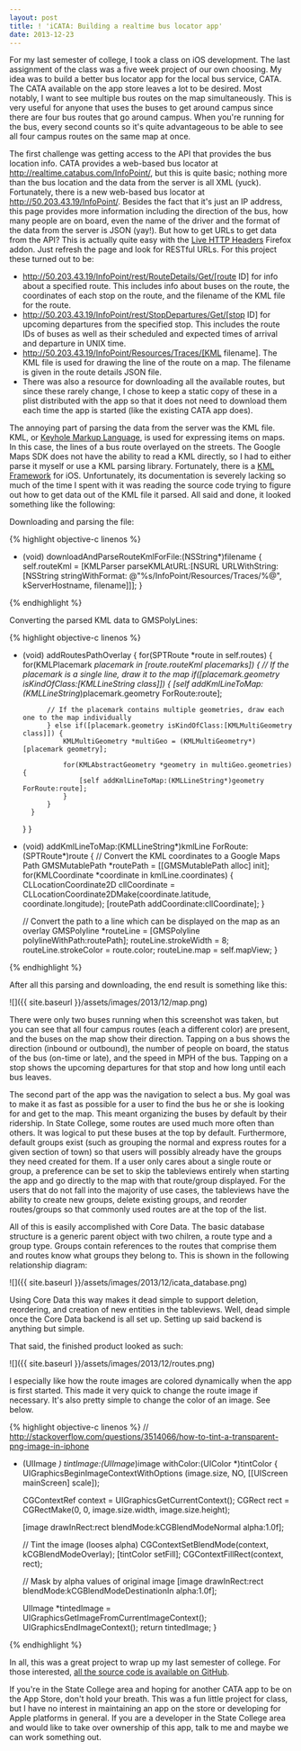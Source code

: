 ```yaml
---
layout: post
title: ! 'iCATA: Building a realtime bus locator app'
date: 2013-12-23
---
```


For my last semester of college, I took a class on iOS development. The last assignment of the class was a five week project of our own choosing. My idea was to build a better bus locator app for the local bus service, CATA. The CATA available on the app store leaves a lot to be desired. Most notably, I want to see multiple bus routes on the map simultaneously. This is very useful for anyone that uses the buses to get around campus since there are four bus routes that go around campus. When you're running for the bus, every second counts so it's quite advantageous to be able to see all four campus routes on the same map at once.

The first challenge was getting access to the API that provides the bus location info. CATA provides a web-based bus locator at <a href="http://realtime.catabus.com/InfoPoint/">http://realtime.catabus.com/InfoPoint/</a>, but this is quite basic; nothing more than the bus location and the data from the server is all XML (yuck). Fortunately, there is a new web-based bus locator at <a href="http://50.203.43.19/InfoPoint/">http://50.203.43.19/InfoPoint/</a>. Besides the fact that it's just an IP address, this page provides more information including the direction of the bus, how many people are on board, even the name of the driver and the format of the data from the server is JSON (yay!). But how to get URLs to get data from the API? This is actually quite easy with the <a href="https://addons.mozilla.org/en-us/firefox/addon/live-http-headers/">Live HTTP Headers</a> Firefox addon. Just refresh the page and look for RESTful URLs. For this project these turned out to be:

* http://50.203.43.19/InfoPoint/rest/RouteDetails/Get/[route ID] for info about a specified route. This includes info about buses on the route, the coordinates of each stop on the route, and the filename of the KML file for the route.
* http://50.203.43.19/InfoPoint/rest/StopDepartures/Get/[stop ID] for upcoming departures from the specified stop. This includes the route IDs of buses as well as their scheduled and expected times of arrival and departure in UNIX time.
* http://50.203.43.19/InfoPoint/Resources/Traces/[KML filename]. The KML file is used for drawing the line of the route on a map. The filename is given in the route details JSON file.
* There was also a resource for downloading all the available routes, but since these rarely change, I chose to keep a static copy of these in a plist distributed with the app so that it does not need to download them each time the app is started (like the existing CATA app does).

<!--more-->

The annoying part of parsing the data from the server was the KML file. KML, or <a href="https://en.wikipedia.org/wiki/Keyhole_Markup_Language">Keyhole Markup Language</a>, is used for expressing items on maps. In this case, the lines of a bus route overlayed on the streets. The Google Maps SDK does not have the ability to read a KML directly, so I had to either parse it myself or use a KML parsing library. Fortunately, there is a <a href="http://kmlframework.com/">KML Framework</a> for iOS. Unfortunately, its documentation is severely lacking so much of the time I spent with it was reading the source code trying to figure out how to get data out of the KML file it parsed. All said and done, it looked something like the following:

Downloading and parsing the file:

{% highlight objective-c linenos %}
- (void) downloadAndParseRouteKmlForFile:(NSString*)filename {
   self.routeKml = [KMLParser parseKMLAtURL:[NSURL URLWithString:[NSString stringWithFormat:
                   @"%s/InfoPoint/Resources/Traces/%@", kServerHostname, filename]]];
}

{% endhighlight %}

Converting the parsed KML data to GMSPolyLines:

{% highlight objective-c linenos %}
- (void) addRoutesPathOverlay {
    for(SPTRoute *route in self.routes) {
        for(KMLPlacemark *placemark in [route.routeKml placemarks]) {
            // If the placemark is a single line, draw it to the map
            if([placemark.geometry isKindOfClass:[KMLLineString class]]) {
                [self addKmlLineToMap:(KMLLineString*)placemark.geometry ForRoute:route];

            // If the placemark contains multiple geometries, draw each one to the map individually
            } else if([placemark.geometry isKindOfClass:[KMLMultiGeometry class]]) {
                KMLMultiGeometry *multiGeo = (KMLMultiGeometry*)[placemark geometry];

                for(KMLAbstractGeometry *geometry in multiGeo.geometries) {
                    [self addKmlLineToMap:(KMLLineString*)geometry ForRoute:route];
                }
            }
        }
    }
}

- (void) addKmlLineToMap:(KMLLineString*)kmlLine ForRoute:(SPTRoute*)route {
    // Convert the KML coordinates to a Google Maps Path
    GMSMutablePath *routePath = [[GMSMutablePath alloc] init];
    for(KMLCoordinate *coordinate in kmlLine.coordinates) {
        CLLocationCoordinate2D cllCoordinate = CLLocationCoordinate2DMake(coordinate.latitude, coordinate.longitude);
        [routePath addCoordinate:cllCoordinate];
    }

    // Convert the path to a line which can be displayed on the map as an overlay
    GMSPolyline *routeLine = [GMSPolyline polylineWithPath:routePath];
    routeLine.strokeWidth = 8;
    routeLine.strokeColor = route.color;
    routeLine.map = self.mapView;
}

{% endhighlight %}

After all this parsing and downloading, the end result is something like this:

![]({{ site.baseurl }}/assets/images/2013/12/map.png)


There were only two buses running when this screenshot was taken, but you can see that all four campus routes (each a different color) are present, and the buses on the map show their direction. Tapping on a bus shows the direction (inbound or outbound), the number of people on board, the status of the bus (on-time or late), and the speed in MPH of the bus. Tapping on a stop shows the upcoming departures for that stop and how long until each bus leaves.

The second part of the app was the navigation to select a bus. My goal was to make it as fast as possible for a user to find the bus he or she is looking for and get to the map. This meant organizing the buses by default by their ridership. In State College, some routes are used much more often than others. It was logical to put these buses at the top by default. Furthermore, default groups exist (such as grouping the normal and express routes for a given section of town) so that users will possibly already have the groups they need created for them. If a user only cares about a single route or group, a preference can be set to skip the tableviews entirely when starting the app and go directly to the map with that route/group displayed. For the users that do not fall into the majority of use cases, the tableviews have the ability to create new groups, delete existing groups, and reorder routes/groups so that commonly used routes are at the top of the list.

All of this is easily accomplished with Core Data. The basic database structure is a generic parent object with two chilren, a route type and a group type. Groups contain references to the routes that comprise them and routes know what groups they belong to. This is shown in the following relationship diagram:

![]({{ site.baseurl }}/assets/images/2013/12/icata_database.png)

Using Core Data this way makes it dead simple to support deletion, reordering, and creation of new entities in the tableviews. Well, dead simple once the Core Data backend is all set up. Setting up said backend is anything but simple.

That said, the finished product looked as such:

![]({{ site.baseurl }}/assets/images/2013/12/routes.png)


I especially like how the route images are colored dynamically when the app is first started. This made it very quick to change the route image if necessary. It's also pretty simple to change the color of an image. See below.

{% highlight objective-c linenos %}
// http://stackoverflow.com/questions/3514066/how-to-tint-a-transparent-png-image-in-iphone
+ (UIImage *) tintImage:(UIImage*)image withColor:(UIColor *)tintColor {
    UIGraphicsBeginImageContextWithOptions (image.size, NO, [[UIScreen mainScreen] scale]);

    CGContextRef context = UIGraphicsGetCurrentContext();
    CGRect rect = CGRectMake(0, 0, image.size.width, image.size.height);

    [image drawInRect:rect blendMode:kCGBlendModeNormal alpha:1.0f];

    // Tint the image (looses alpha)
    CGContextSetBlendMode(context, kCGBlendModeOverlay);
    [tintColor setFill];
    CGContextFillRect(context, rect);

    // Mask by alpha values of original image
    [image drawInRect:rect blendMode:kCGBlendModeDestinationIn alpha:1.0f];

    UIImage *tintedImage = UIGraphicsGetImageFromCurrentImageContext();
    UIGraphicsEndImageContext();
    return tintedImage;
}

{% endhighlight %}

In all, this was a great project to wrap up my last semester of college. For those interested, <a href="https://github.com/shanet/iCATA">all the source code is available on GitHub</a>.

If you're in the State College area and hoping for another CATA app to be on the App Store, don't hold your breath. This was a fun little project for class, but I have no interest in maintaining an app on the store or developing for Apple platforms in general. If you are a developer in the State College area and would like to take over ownership of this app, talk to me and maybe we can work something out.
